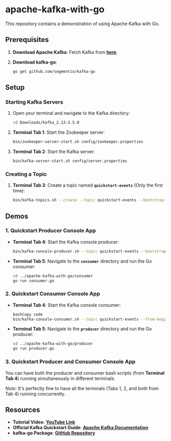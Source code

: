 # **apache-kafka-with-go**

This repository contains a demonstration of using Apache Kafka with Go.

## **Prerequisites**

1. **Download Apache Kafka**: Fetch Kafka from **[here](https://www.apache.org/dyn/closer.cgi?path=/kafka/3.5.0/kafka_2.13-3.5.0.tgz)**.
2. **Download kafka-go**:
    
    ```bash
    go get github.com/segmentio/kafka-go
    ```
    

## **Setup**

### **Starting Kafka Servers**

1. Open your terminal and navigate to the Kafka directory:
    
    ```bash
    cd Downloads/kafka_2.13-3.5.0
    ```
    
2. **Terminal Tab 1**: Start the Zookeeper server:
    
    ```bash
    bin/zookeeper-server-start.sh config/zookeeper.properties
    ```
    
3. **Terminal Tab 2**: Start the Kafka server:
    
    ```bash
    bin/kafka-server-start.sh config/server.properties
    ```
    

### **Creating a Topic**

1. **Terminal Tab 3**: Create a topic named **`quickstart-events`** (Only the first time):
    
    ```bash
    bin/kafka-topics.sh --create --topic quickstart-events --bootstrap-server localhost:9092
    ```
    

## **Demos**

### **1. Quickstart Producer Console App**

- **Terminal Tab 4**: Start the Kafka console producer:
    
    ```bash
    bin/kafka-console-producer.sh --topic quickstart-events --bootstrap-server localhost:9092
    ```
    
- **Terminal Tab 5**: Navigate to the **`consumer`** directory and run the Go consumer:
    
    ```bash
    cd ../apache-kafka-with-go/consumer
    go run consumer.go
    ```
    

### **2. Quickstart Consumer Console App**

- **Terminal Tab 4**: Start the Kafka console consumer:
    
    ```bash
    bashCopy code
    bin/kafka-console-consumer.sh --topic quickstart-events --from-beginning --bootstrap-server localhost:9092
    
    ```
    
- **Terminal Tab 5**: Navigate to the **`producer`** directory and run the Go producer:
    
    ```bash
    cd ../apache-kafka-with-go/producer
    go run producer.go
    ```
    

### **3. Quickstart Producer and Consumer Console App**

You can have both the producer and consumer bash scripts (from **Terminal Tab 4**) running simultaneously in different terminals.

*Note:* It's perfectly fine to have all the terminals (Tabs 1, 2, and both from Tab 4) running concurrently.

## **Resources**

- **Tutorial Video**: **[YouTube Link](https://youtu.be/O69sz842sFs)**
- **Official Kafka Quickstart Guide**: **[Apache Kafka Documentation](https://kafka.apache.org/quickstart)**
- **kafka-go Package**: **[GitHub Repository](https://github.com/segmentio/kafka-go)**